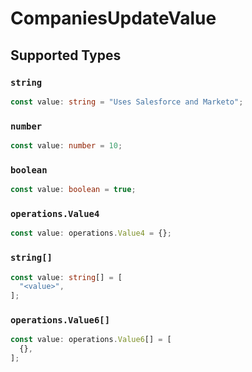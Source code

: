 # CompaniesUpdateValue


## Supported Types

### `string`

```typescript
const value: string = "Uses Salesforce and Marketo";
```

### `number`

```typescript
const value: number = 10;
```

### `boolean`

```typescript
const value: boolean = true;
```

### `operations.Value4`

```typescript
const value: operations.Value4 = {};
```

### `string[]`

```typescript
const value: string[] = [
  "<value>",
];
```

### `operations.Value6[]`

```typescript
const value: operations.Value6[] = [
  {},
];
```

